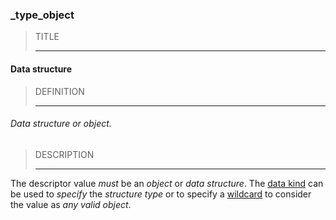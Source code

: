 ### _type_object



> TITLE
> 
> ------

#### Data structure



> DEFINITION
> 
> ------

###### Data structure or object.



> DESCRIPTION
> 
> ------

The descriptor value *must* be an *object* or *data structure*. The [data kind](_kind) can be used to *specify* the *structure type* or to specify a [wildcard](_any-object) to consider the value as *any valid object*.